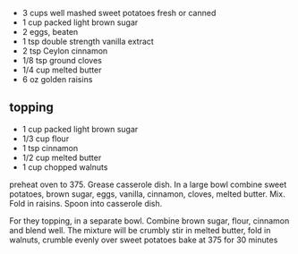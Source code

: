 * 3 cups well mashed sweet potatoes fresh or canned
* 1 cup packed light brown sugar
* 2 eggs, beaten
* 1 tsp double strength vanilla extract
* 2 tsp Ceylon cinnamon
* 1/8 tsp ground cloves
* 1/4 cup melted butter
* 6 oz golden raisins

## topping

* 1 cup packed light brown sugar
* 1/3 cup flour 
* 1 tsp cinnamon
* 1/2 cup melted butter
* 1 cup chopped walnuts

preheat oven to 375. Grease casserole dish. In a large bowl combine sweet potatoes, brown sugar, eggs, vanilla, cinnamon, cloves, melted butter. Mix. Fold in raisins. Spoon into casserole dish.

For they topping, in a separate bowl. Combine brown sugar, flour, cinnamon and blend well. The mixture will be crumbly stir in melted butter, fold in walnuts,  crumble evenly over sweet potatoes bake at 375 for 30 minutes
